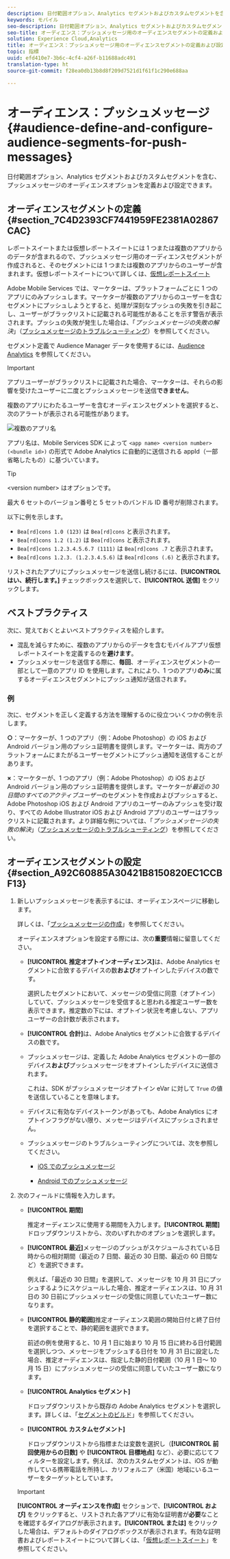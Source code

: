 ```yaml
---
description: 日付範囲オプション、Analytics セグメントおよびカスタムセグメントを含む、プッシュメッセージのオーディエンスオプションを定義および設定できます。
keywords: モバイル
seo-description: 日付範囲オプション、Analytics セグメントおよびカスタムセグメントを含む、プッシュメッセージのオーディエンスオプションを定義および設定できます。
seo-title: オーディエンス：プッシュメッセージ用のオーディエンスセグメントの定義および設定
solution: Experience Cloud,Analytics
title: オーディエンス：プッシュメッセージ用のオーディエンスセグメントの定義および設定
topic: 指標
uuid: efd410e7-3b6c-4cf4-a26f-b11688adc491
translation-type: ht
source-git-commit: f28ea0db13b8d8f209d7521d1f61f1c290e688aa

---
```



# オーディエンス：プッシュメッセージ{#audience-define-and-configure-audience-segments-for-push-messages}

日付範囲オプション、Analytics セグメントおよびカスタムセグメントを含む、プッシュメッセージのオーディエンスオプションを定義および設定できます。

## オーディエンスセグメントの定義 {#section_7C4D2393CF7441959FE2381A02867CAC}

レポートスイートまたは仮想レポートスイートには 1 つまたは複数のアプリからのデータが含まれるので、プッシュメッセージ用のオーディエンスセグメントが作成されると、そのセグメントには 1 つまたは複数のアプリからのユーザーが含まれます。仮想レポートスイートについて詳しくは、[仮想レポートスイート](/help/using/manage-apps/c-mob-vrs.md)

Adobe Mobile Services では、マーケターは、プラットフォームごとに 1 つのアプリにのみプッシュします。マーケターが複数のアプリからのユーザーを含むセグメントにプッシュしようとすると、処理が深刻なプッシュの失敗を引き起こし、ユーザーがブラックリストに記載される可能性があることを示す警告が表示されます。プッシュの失敗が発生した場合は、「*プッシュメッセージの失敗の解決*」（[プッシュメッセージのトラブルシューティング](/help/using/in-app-messaging/t-create-push-message/c-schedule-push-message.md)）を参照してください。

セグメント定義で Audience Manager データを使用するには、[Audience Analytics](https://docs.adobe.com/content/help/ja-JP/analytics/integration/audience-analytics/mc-audiences-aam.html) を参照してください。

>[!IMPORTANT]
>
>アプリユーザーがブラックリストに記載された場合、マーケターは、それらの影響を受けたユーザーに二度とプッシュメッセージを送信&#x200B;**できません**。

複数のアプリにわたるユーザーを含むオーディエンスセグメントを選択すると、次のアラートが表示される可能性があります。

![複数のアプリ名](assets/multiple_appname.png)

アプリ名は、Mobile Services SDK によって `<app name> <version number> (<bundle id>)` の形式で Adobe Analytics に自動的に送信される appId（一部省略したもの）に基づいています。

>[!TIP]
>
>&lt;version number&gt; はオプションです。

最大 6 セットのバージョン番号と 5 セットのバンドル ID 番号が削除されます。

以下に例を示します。

* `Bea[rd]cons 1.0 (123)` は `Bea[rd]cons` と表示されます。
* `Bea[rd]cons 1.2 (1.2)` は `Bea[rd]cons` と表示されます。
* `Bea[rd]cons 1.2.3.4.5.6.7 (1111)` は `Bea[rd]cons .7` と表示されます。
* `Bea[rd]cons 1.2.3. (1.2.3.4.5.6)` は `Bea[rd]cons (.6)` と表示されます。

リストされたアプリにプッシュメッセージを送信し続けるには、**[!UICONTROL はい、続行します。]** チェックボックスを選択して、**[!UICONTROL 送信]** をクリックします。

## ベストプラクティス

次に、覚えておくとよいベストプラクティスを紹介します。

* 混乱を減らすために、複数のアプリからのデータを含むモバイルアプリ仮想レポートスイートを定義するのを&#x200B;**避けます**。
* プッシュメッセージを送信する際に、**毎回**、オーディエンスセグメントの一部として一意のアプリ ID を使用します。これにより、1 つのアプリ&#x200B;**のみ**&#x200B;に属するオーディエンスセグメントにプッシュ通知が送信されます。

### 例

次に、セグメントを正しく定義する方法を理解するのに役立ついくつかの例を示します。

**○**：マーケターが、1 つのアプリ（例：Adobe Photoshop）の iOS および Android バージョン用のプッシュ証明書を提供します。マーケターは、両方のプラットフォームにまたがるユーザーセグメントにプッシュ通知を送信することがあります。

**×**：マーケターが、1 つのアプリ（例：Adobe Photoshop）の iOS および Android バージョン用のプッシュ証明書を提供します。マーケターが&#x200B;*最近の 30 日間のすべてのアクティブユーザー*&#x200B;のセグメントを作成およびプッシュすると、Adobe Photoshop iOS および Android アプリのユーザーのみプッシュを受け取り、すべての Adobe Illustrator iOS および Android アプリのユーザーはブラックリストに記載されます。より詳細な例については、「*プッシュメッセージの失敗の解決*」（[プッシュメッセージのトラブルシューティング](/help/using/in-app-messaging/t-create-push-message/c-troubleshooting-push-messaging.md)）を参照してください。

## オーディエンスセグメントの設定 {#section_A92C60885A30421B8150820EC1CCBF13}

1. 新しいプッシュメッセージを表示するには、オーディエンスページに移動します。

   詳しくは、「[プッシュメッセージの作成](/help/using/in-app-messaging/t-create-push-message/t-create-push-message.md)」を参照してください。

   オーディエンスオプションを設定する際には、次の&#x200B;**重要**&#x200B;情報に留意してください。

   * **[!UICONTROL 推定オプトインオーディエンス]**&#x200B;は、Adobe Analytics セグメントに合致するデバイスの数&#x200B;**および**&#x200B;オプトインしたデバイスの数です。

      選択したセグメントにおいて、メッセージの受信に同意（オプトイン）していて、プッシュメッセージを受信すると思われる推定ユーザー数を表示できます。推定数の下には、オプトイン状況を考慮しない、アプリユーザーの合計数が表示されます。

   * **[!UICONTROL 合計]**&#x200B;は、Adobe Analytics セグメントに合致するデバイスの数です。

   * プッシュメッセージは、定義した Adobe Analytics セグメントの一部のデバイス&#x200B;**および**&#x200B;プッシュメッセージをオプトインしたデバイスに送信されます。

      これは、SDK がプッシュメッセージオプトイン eVar に対して `True` の値を送信していることを意味します。

   * デバイスに有効なデバイストークンがあっても、Adobe Analytics にオプトインフラグがない限り、メッセージはデバイスにプッシュされません。

   * プッシュメッセージのトラブルシューティングについては、次を参照してください。

      * [iOS でのプッシュメッセージ](https://docs.adobe.com/content/help/ja-JP/mobile-services/ios/messaging-ios/push-messaging/push-messaging.html)

      * [Android でのプッシュメッセージ](https://docs.adobe.com/content/help/ja-JP/mobile-services/android/messaging-android/push-messaging/push-messaging.html)

1. 次のフィールドに情報を入力します。

   * **[!UICONTROL 期間]**

      推定オーディエンスに使用する期間を入力します。**[!UICONTROL 期間]**&#x200B;ドロップダウンリストから、次のいずれかのオプションを選択します。

   * **[!UICONTROL 最近]**&#x200B;メッセージのプッシュがスケジュールされている日時からの相対期間（最近の 7 日間、最近の 30 日間、最近の 60 日間など）を選択できます。

      例えば、「最近の 30 日間」を選択して、メッセージを 10 月 31 日にプッシュするようにスケジュールした場合、推定オーディエンスは、10 月 31 日の 30 日前にプッシュメッセージの受信に同意していたユーザー数になります。

   * **[!UICONTROL 静的範囲]**&#x200B;推定オーディエンス範囲の開始日付と終了日付を選択することで、静的範囲を選択できます。

      前述の例を使用すると、10 月 1 日に始まり 10 月 15 日に終わる日付範囲を選択しつつ、メッセージをプッシュする日付を 10 月 31 日に設定した場合、推定オーディエンスは、指定した静的日付範囲（10 月 1 日～ 10 月 15 日）にプッシュメッセージの受信に同意していたユーザー数になります。

   * **[!UICONTROL Analytics セグメント]**

      ドロップダウンリストから既存の Adobe Analytics セグメントを選択します。詳しくは、「[セグメントのビルド](https://docs.adobe.com/content/help/ja-JP/analytics/components/segmentation/segmentation-workflow/seg-build.html)」を参照してください。

   * **[!UICONTROL カスタムセグメント]**

      ドロップダウンリストから指標または変数を選択し（**[!UICONTROL 前回使用からの日数]** や **[!UICONTROL 目標地点]** など）、必要に応じてフィルターを設定します。例えば、次のカスタムセグメントは、iOS が動作している携帯電話を所持し、カリフォルニア（米国）地域にいるユーザーをターゲットとしています。
   >[!IMPORTANT]
   >
   >**[!UICONTROL オーディエンスを作成]** セクションで、**[!UICONTROL および]** をクリックすると、リストされた各アプリに有効な証明書が&#x200B;**必要**&#x200B;なことを確認するダイアログが表示されます。**[!UICONTROL または]** をクリックした場合は、デフォルトのダイアログボックスが表示されます。有効な証明書およびレポートスイートについて詳しくは、「[仮想レポートスイート](/help/using/manage-apps/c-mob-vrs.md)」を参照してください。
